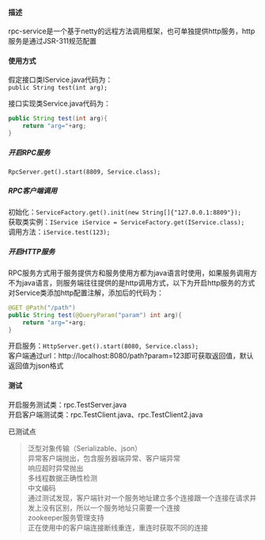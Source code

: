 #### 描述
rpc-service是一个基于netty的远程方法调用框架，也可单独提供http服务，http服务是通过JSR-311规范配置

#### 使用方式
假定接口类IService.java代码为：  
`public String test(int arg);`

接口实现类Service.java代码为：
```java
public String test(int arg){
	return "arg="+arg;
}
```

##### 开启RPC服务
`RpcServer.get().start(8809, Service.class);`

##### RPC客户端调用
初始化：`ServiceFactory.get().init(new String[]{"127.0.0.1:8809"});`  
获取类实例：`IService iService = ServiceFactory.get(IService.class);`  
调用方法：`iService.test(123);`  

##### 开启HTTP服务
RPC服务方式用于服务提供方和服务使用方都为java语言时使用，如果服务调用方不为java语言，则服务端往往提供的是http调用方式，以下为开启http服务的方式  
对Service类添加http配置注解，添加后的代码为：  
```java
@GET @Path("/path")
public String test(@QueryParam("param") int arg){
	return "arg="+arg;
}
```
开启服务：`HttpServer.get().start(8080, Service.class);`  
客户端通过url：http://localhost:8080/path?param=123即可获取返回值，默认返回值为json格式  

#### 测试
开启服务测试类：rpc.TestServer.java  
开启客户端测试类：rpc.TestClient.java、rpc.TestClient2.java  

已测试点  
>泛型对象传输（Serializable、json）  
异常客户端抛出，包含服务器端异常、客户端异常  
响应超时异常抛出  
多线程数据正确性检测  
中文编码  
通过测试发现，客户端针对一个服务地址建立多个连接跟一个连接在请求并发上没有区别，所以一个服务地址只需要一个连接  
zookeeper服务管理支持  
正在使用中的客户端连接断线重连，重连时获取不同的连接  

